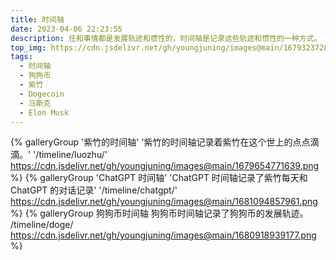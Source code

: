 ```yaml
---
title: 时间轴
date: 2023-04-06 22:23:55
description: 任和事情都是发展轨迹和惯性的，时间轴是记录这些轨迹和惯性的一种方式。
top_img: https://cdn.jsdelivr.net/gh/youngjuning/images@main/1679323728659.png
tags:
  - 时间轴
  - 狗狗币
  - 紫竹
  - Dogecoin
  - 马斯克
  - Elon Musk
---
```


<div class="gallery-group-main">

{% galleryGroup '紫竹的时间轴' '紫竹的时间轴记录着紫竹在这个世上的点点滴滴。' '/timeline/luozhu/' https://cdn.jsdelivr.net/gh/youngjuning/images@main/1679654771639.png %}
{% galleryGroup 'ChatGPT 时间轴' 'ChatGPT 时间轴记录了紫竹每天和 ChatGPT 的对话记录' '/timeline/chatgpt/' https://cdn.jsdelivr.net/gh/youngjuning/images@main/1681094857961.png %}
{% galleryGroup 狗狗币时间轴 狗狗币时间轴记录了狗狗币的发展轨迹。 /timeline/doge/ https://cdn.jsdelivr.net/gh/youngjuning/images@main/1680918939177.png %}

</div>
